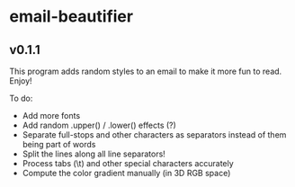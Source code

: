 # email-beautifier
## v0.1.1

This program adds random styles to an email to make it more fun to read. Enjoy!

To do:
* Add more fonts
* Add random .upper() / .lower() effects (?)
* Separate full-stops and other characters as separators instead of them being part of words
* Split the lines along all line separators!
* Process tabs (\t) and other special characters accurately
* Compute the color gradient manually (in 3D RGB space)